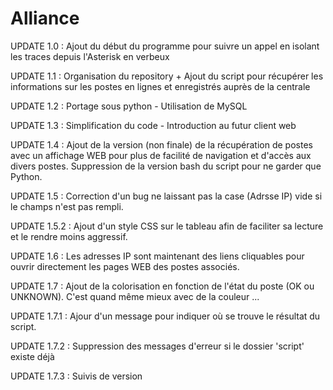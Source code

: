 # Alliance

UPDATE 1.0 : Ajout du début du programme pour suivre un appel en isolant les traces depuis l'Asterisk en verbeux 

UPDATE 1.1 : Organisation du repository + Ajout du script pour récupérer les informations sur les postes en lignes et enregistrés auprès de la centrale

UPDATE 1.2 : Portage sous python - Utilisation de MySQL

UPDATE 1.3 : Simplification du code - Introduction au futur client web

UPDATE 1.4 : Ajout de la version (non finale) de la récupération de postes avec un affichage WEB pour plus de facilité de navigation et d'accès aux divers postes. 
             Suppression de la version bash du script pour ne garder que Python.
             
UPDATE 1.5 : Correction d'un bug ne laissant pas la case (Adrsse IP) vide si le champs n'est pas rempli. 

UPDATE 1.5.2 : Ajout d'un style CSS sur le tableau afin de faciliter sa lecture et le rendre moins aggressif.

UPDATE 1.6 : Les adresses IP sont maintenant des liens cliquables pour ouvrir directement les pages WEB des postes associés.

UPDATE 1.7 : Ajout de la colorisation en fonction de l'état du poste (OK ou UNKNOWN). C'est quand même mieux avec de la couleur ...

UPDATE 1.7.1 : Ajour d'un message pour indiquer où se trouve le résultat du script.

UPDATE 1.7.2 : Suppression des messages d'erreur si le dossier 'script' existe déjà

UPDATE 1.7.3 : Suivis de version
